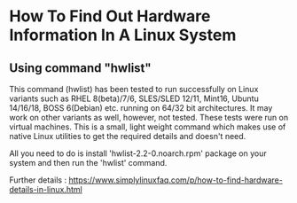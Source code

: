# How To Find Out Hardware Information In A Linux System

## Using command "hwlist"

This command (hwlist) has been tested to run successfully on Linux variants such as RHEL 8(beta)/7/6, SLES/SLED 12/11, Mint16, Ubuntu 14/16/18, BOSS 6(Debian) etc. running on 64/32 bit architectures. It may work on other variants as well, however, not tested. These tests were run on virtual machines.  This is a small, light weight command which makes use of native Linux utilities to get the required details and doesn't need.

All you need to do is install 'hwlist-2.2-0.noarch.rpm' package on your system and then run the 'hwlist' command.

Further details : https://www.simplylinuxfaq.com/p/how-to-find-hardware-details-in-linux.html
